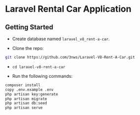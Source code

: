 # Laravel Rental Car Application

## Getting Started

- Create database named `laravel_v8_rent-a-car`.

- Clone the repo:

```bash
git clone https://github.com/3nws/Laravel-V8-Rent-A-Car.git
```

- `cd laravel-v8-rent-a-car`

- Run the following commands:

```bash
composer install
copy .env.example .env
php artisan key:generate
php artisan migrate
php artisan db:seed
php artisan serve
```
